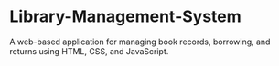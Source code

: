 # Library-Management-System
A web-based application for managing book records, borrowing, and returns using HTML, CSS, and JavaScript.
